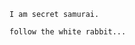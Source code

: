 `I am secret samurai.` 

`follow the white rabbit...`

<!---
secretsamurai/secretsamurai is a ✨ special ✨ repository because its `README.md` (this file) appears on your GitHub profile.
You can click the Preview link to take a look at your changes.
--->
